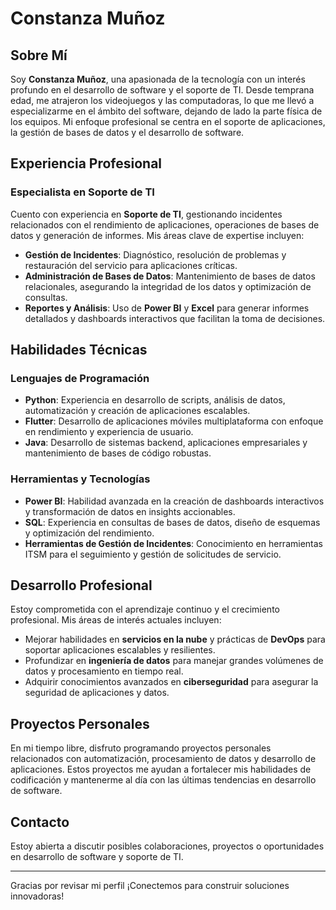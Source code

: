 # Constanza Muñoz 

## Sobre Mí
Soy **Constanza Muñoz**, una apasionada de la tecnología con un interés profundo en el desarrollo de software y el soporte de TI. Desde temprana edad, me atrajeron los videojuegos y las computadoras, lo que me llevó a especializarme en el ámbito del software, dejando de lado la parte física de los equipos. Mi enfoque profesional se centra en el soporte de aplicaciones, la gestión de bases de datos y el desarrollo de software.

## Experiencia Profesional

### Especialista en Soporte de TI
Cuento con experiencia en **Soporte de TI**, gestionando incidentes relacionados con el rendimiento de aplicaciones, operaciones de bases de datos y generación de informes. Mis áreas clave de expertise incluyen:

- **Gestión de Incidentes**: Diagnóstico, resolución de problemas y restauración del servicio para aplicaciones críticas.
- **Administración de Bases de Datos**: Mantenimiento de bases de datos relacionales, asegurando la integridad de los datos y optimización de consultas.
- **Reportes y Análisis**: Uso de **Power BI** y **Excel** para generar informes detallados y dashboards interactivos que facilitan la toma de decisiones.

## Habilidades Técnicas

### Lenguajes de Programación
- **Python**: Experiencia en desarrollo de scripts, análisis de datos, automatización y creación de aplicaciones escalables.
- **Flutter**: Desarrollo de aplicaciones móviles multiplataforma con enfoque en rendimiento y experiencia de usuario.
- **Java**: Desarrollo de sistemas backend, aplicaciones empresariales y mantenimiento de bases de código robustas.

### Herramientas y Tecnologías
- **Power BI**: Habilidad avanzada en la creación de dashboards interactivos y transformación de datos en insights accionables.
- **SQL**: Experiencia en consultas de bases de datos, diseño de esquemas y optimización del rendimiento.
- **Herramientas de Gestión de Incidentes**: Conocimiento en herramientas ITSM para el seguimiento y gestión de solicitudes de servicio.

## Desarrollo Profesional
Estoy comprometida con el aprendizaje continuo y el crecimiento profesional. Mis áreas de interés actuales incluyen:
- Mejorar habilidades en **servicios en la nube** y prácticas de **DevOps** para soportar aplicaciones escalables y resilientes.
- Profundizar en **ingeniería de datos** para manejar grandes volúmenes de datos y procesamiento en tiempo real.
- Adquirir conocimientos avanzados en **ciberseguridad** para asegurar la seguridad de aplicaciones y datos.

## Proyectos Personales
En mi tiempo libre, disfruto programando proyectos personales relacionados con automatización, procesamiento de datos y desarrollo de aplicaciones. Estos proyectos me ayudan a fortalecer mis habilidades de codificación y mantenerme al día con las últimas tendencias en desarrollo de software.

## Contacto
Estoy abierta a discutir posibles colaboraciones, proyectos o oportunidades en desarrollo de software y soporte de TI.

---

Gracias por revisar mi perfil  ¡Conectemos para construir soluciones innovadoras!


<!--
**cmunoz1999/cmunoz1999** is a ✨ _special_ ✨ repository because its `README.md` (this file) appears on your GitHub profile.

Here are some ideas to get you started:

- 🔭 I’m currently working on ...
- 🌱 I’m currently learning ...
- 👯 I’m looking to collaborate on ...
- 🤔 I’m looking for help with ...
- 💬 Ask me about ...
- 📫 How to reach me: ...
- 😄 Pronouns: ...
- ⚡ Fun fact: ...
-->
